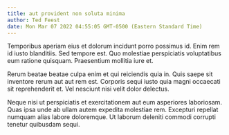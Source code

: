 ```yaml
---
title: aut provident non soluta minima
author: Ted Feest
date: Mon Mar 07 2022 04:55:05 GMT-0500 (Eastern Standard Time)
---
```

Temporibus aperiam eius et dolorum incidunt porro possimus id. Enim rem id iusto blanditiis. Sed tempore est. Quo molestiae perspiciatis voluptatibus eum ratione quisquam. Praesentium mollitia iure et.

 Rerum beatae beatae culpa enim et qui reiciendis quia in. Quis saepe sit inventore rerum aut aut rem est. Corporis sequi iusto quia magni occaecati sit reprehenderit et. Vel nesciunt nisi velit dolor delectus.

 Neque nisi ut perspiciatis et exercitationem aut eum asperiores laboriosam. Quas ipsa unde ab ullam autem expedita molestiae rem. Excepturi repellat numquam alias labore doloremque. Ut laborum deleniti commodi corrupti tenetur quibusdam sequi.